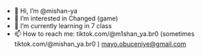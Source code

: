 - 👋 Hi, I’m @mishan-ya
- 👀 I’m interested in Changed (game)
- 🌱 I’m currently learning in 7 class
- 📫 How to reach me: tiktok.com/@m1shan_ya.br0 (sometimes tiktok.com/@mishan_ya.br0 ) mayo.obuceniye@gmail.com

<!---
mishan-ya/mishan-ya is a ✨ special ✨ repository because its `README.md` (this file) appears on your GitHub profile.
You can click the Preview link to take a look at your changes.
--->
